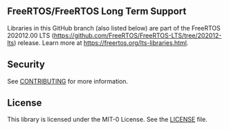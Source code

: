 ## FreeRTOS/FreeRTOS Long Term Support

Libraries in this GitHub branch (also listed below) are part of the FreeRTOS 202012.00 LTS (https://github.com/FreeRTOS/FreeRTOS-LTS/tree/202012-lts) release. Learn more at https://freertos.org/lts-libraries.html. 

## Security

See [CONTRIBUTING](CONTRIBUTING.md#security-issue-notifications) for more information.

## License

This library is licensed under the MIT-0 License. See the [LICENSE](LICENSE.md) file.

